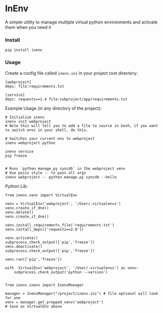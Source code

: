 # InEnv #

A simple utility to manage multiple virtual python environments and activate them when you need it 


### Install ###

    pip install inenv

### Usage ###

Create a config file called `inenv.ini` in your project root directory:

    [webproject]
    deps: file:requirements.txt
    
    [service]
    deps: requests==1.4 file:subproject/app/requirements.txt
    

Example Usage (in any directory of the project):

    # Initialize inenv
    inenv init webproject
    # Note this will tell you to add a file to source in bash, if you want to switch envs in your shell, do this.  

    # Switches your current env to webproject
    inenv webproject python 
  
    inenv service
    pip freeze
    

    # Runs `python manage.py syncdb` in the webproject venv
    # Use posix style -- to pass all args
    inenv webproject -- python manage.py syncdb --hello 


Python Lib:

    from inenv.venv import VirtualEnv
    
    venv = VirtualEnv('webproject', '/User/.virtualenvs')
    venv.create_if_dne()
    venv.delete()
    venv.create_if_dne()
    
    venv.install_requirements_file('requirements.txt')
    venv.install_deps(['requests==2.0'])
    
    venv.activate()
    subprocess.check_output(['pip','freeze'])
    venv.deactivate()
    subprocess.check_output(['pip','freeze'])
    
    venv.run(['pip','freeze'])
    
    with  VirtualEnv('webproject', '/User/.virtualenvs') as venv:
        subprocess.check_output('python --version')
        
    
    from inenv.inenv import InenvManager
    
    manager = InenvManager("/project/inenv.ini") # file optional will look for one
    venv = manager.get_prepped_venv('webproject')
    # Sase as VirtualEnv above
    
    

